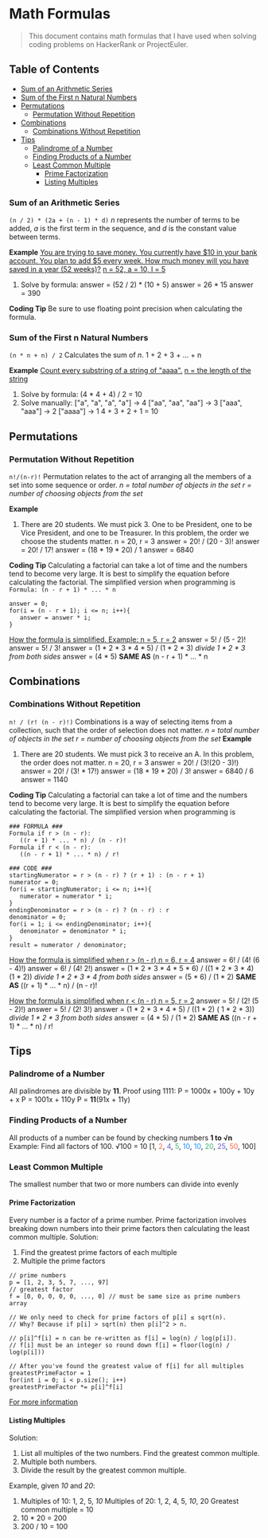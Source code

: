 # Math Formulas
> This document contains math formulas that I have used when solving coding problems on HackerRank or ProjectEuler.

## Table of Contents
- [Sum of an Arithmetic Series](#sum-of-an-arithmetic-series)
- [Sum of the First n Natural Numbers](#sum-of-the-first-n-natural-numbers)
- [Permutations](#permutations)
   - [Permutation Without Repetition](#permutation-without-repetition)
- [Combinations](#combinations)
   - [Combinations Without Repetition](#combinations-without-repetition)
- [Tips](#tips)
   - [Palindrome of a Number](#palindrome-of-a-number)
   - [Finding Products of a Number](#finding-products-of-a-number)
   - [Least Common Multiple](#least-common-multiple)
      - [Prime Factorization](#prime-factorization)
      - [Listing Multiples](#listing-multiples)
### Sum of an Arithmetic Series
`(n / 2) * (2a + (n - 1) * d)`
 *n* represents the number of terms to be added, *a* is the first term in the sequence, and *d* is the constant value between terms.

 **Example**
 <ins>You are trying to save money. You currently have $10 in your bank account. You plan to add $5 every week. How much money will you have saved in a year (52 weeks)?</ins>
 <ins>n = 52, a = 10, l = 5</ins>
1) Solve by formula:
   answer = (52 / 2) * (10 + 5)
   answer = 26 * 15
   answer = 390

**Coding Tip**
Be sure to use floating point precision when calculating the formula.

### Sum of the First n Natural Numbers
`(n * n + n) / 2`
Calculates the sum of *n*.
1 + 2 + 3 + ... + n

**Example**
<ins>Count every substring of a string of "aaaa".</ins> 
   <ins>n = the length of the string</ins>
1) Solve by formula: 
   (4 * 4 + 4) / 2 = 10
2) Solve manually:
   ["a", "a", "a", "a"] -> 4
   ["aa", "aa", "aa"] -> 3
   ["aaa", "aaa"] -> 2
   ["aaaa"] -> 1
   4 + 3 + 2 + 1 = 10

## Permutations
### Permutation Without Repetition
`n!/(n-r)!`
Permutation relates to the act of arranging all the members of a set into some sequence or order.
*n = total number of objects in the set
r = number of choosing objects from the set*

**Example**
1) There are 20 students. We must pick 3. One to be President, one to be Vice President, and one to be Treasurer. In this problem, the order we choose the students matter.
n = 20, r = 3
answer = 20! / (20 - 3)!
answer = 20! / 17!
answer = (18 \*  19 \* 20) / 1
answer = 6840

**Coding Tip**
Calculating a factorial can take a lot of time and the numbers tend to become very large. It is best to simplify the equation before calculating the factorial. The simplified version when programming is
`Formula: (n - r + 1) * ... * n `
```
answer = 0;
for(i = (n - r + 1); i <= n; i++){
   answer = answer * i;
}
```
<ins>How the formula is simplified. 
Example: n = 5, r = 2</ins>
answer = 5! / (5 - 2)!
answer = 5! / 3!
answer = (1 * 2 * 3 * 4 * 5) / (1 * 2 * 3)
*divide 1 * 2 * 3 from both sides*
answer = (4 * 5) **SAME AS** (n - r + 1) * ... * n

## Combinations
### Combinations Without Repetition
`n! / (r! (n - r)!)`
Combinations is a way of selecting items from a collection, such that the order of selection does not matter.
*n = total number of objects in the set
r = number of choosing objects from the set*
**Example**
1) There are 20 students. We must pick 3 to receive an A. In this problem, the order does not matter.
   n = 20, r = 3
   answer = 20! / (3!(20 - 3)!)
   answer = 20! / (3! \* 17!)
   answer = (18 \* 19 \* 20) / 3!
   answer = 6840 / 6
   answer = 1140

**Coding Tip**
Calculating a factorial can take a lot of time and the numbers tend to become very large. It is best to simplify the equation before calculating the factorial. The simplified version when programming is
```
### FORMULA ###
Formula if r > (n - r): 
   ((r + 1) * ... * n) / (n - r)!
Formula if r < (n - r):
   ((n - r + 1) * ... * n) / r!
```
```
### CODE ###
startingNumerator = r > (n - r) ? (r + 1) : (n - r + 1)
numerator = 0;
for(i = startingNumerator; i <= n; i++){
   numerator = numerator * i;
}
endingDenominator = r > (n - r) ? (n - r) : r
denominator = 0;
for(i = 1; i <= endingDenominator; i++){
   denominator = denominator * i;
}
result = numerator / denominator;
```
<ins>How the formula is simplified when r > (n - r)
n = 6, r = 4</ins>
answer = 6! / (4! (6 - 4)!)
answer = 6! / (4! 2!)
answer = (1 * 2 * 3 * 4 * 5 * 6) / ((1 * 2 * 3 * 4) (1 * 2)) 
*divide 1 * 2 * 3 * 4 from both sides*
answer = (5 * 6) / (1 * 2) **SAME AS** ((r + 1) * ... * n) / (n - r)!

<ins>How the formula is simplified when r < (n - r)
n = 5, r = 2</ins>
answer = 5! / (2! (5 - 2)!)
answer = 5! / (2! 3!)
answer = (1 * 2 * 3 * 4 * 5) / ((1 * 2) ( 1 * 2 * 3)) 
*divide 1 * 2 * 3 from both sides*
answer = (4 * 5) / (1 * 2) **SAME AS** ((n - r + 1) * ... * n) / r!

## Tips
### Palindrome of a Number
All palindromes are divisible by **11**.
Proof using 1111:
P = 1000x + 100y + 10y + x
P = 1001x + 110y
P = **11**(91x + 11y)
### Finding Products of a Number
All products of a number can be found by checking numbers **1 to √n**
Example: Find all factors of 100.
√100 = 10
[1, <span style="color:Tomato">2</span>, <span style="color:SlateBlue">4</span>, <span style="color:MediumSeaGreen">5</span>, <span style="color:DodgerBlue">10</span>, <span style="color:DodgerBlue">10</span>, <span style="color:MediumSeaGreen">20</span>, <span style="color:SlateBlue">25</span>, <span style="color:Tomato">50</span>, 100]

### Least Common Multiple
The smallest number that two or more numbers can divide into evenly
#### Prime Factorization
Every number is a factor of a prime number. Prime factorization involves breaking down numbers into their prime factors then calculating the least common multiple.
Solution:
1) Find the greatest prime factors of each multiple
2) Multiple the prime factors

```
// prime numbers
p = [1, 2, 3, 5, 7, ..., 97]
// greatest factor
f = [0, 0, 0, 0, 0, ..., 0] // must be same size as prime numbers array

// We only need to check for prime factors of p[i] ≤ sqrt(n).
// Why? Because if p[i] > sqrt(n) then p[i]^2 > n.

// p[i]^f[i] = n can be re-written as f[i] = log(n) / log(p[i]). 
// f[i] must be an integer so round down f[i] = floor(log(n) / log(p[i]))

// After you've found the greatest value of f[i] for all multiples
greatestPrimeFactor = 1
for(int i = 0; i < p.size(); i++)
greatestPrimeFactor *= p[i]^f[i]
```
[For more information](https://projecteuler.net/overview=0005)
#### Listing Multiples
Solution:
1) List all multiples of the two numbers. Find the greatest common multiple.
2) Multiple both numbers.
3) Divide the result by the greatest common multiple.

Example, given *10* and *20*:
1) Multiples of 10: 1, 2, 5, *10*
Multiples of 20: 1, 2, 4, 5, *10*, 20
Greatest common multiple = 10
2) 10 * 20 = 200
3) 200 / 10 = 100